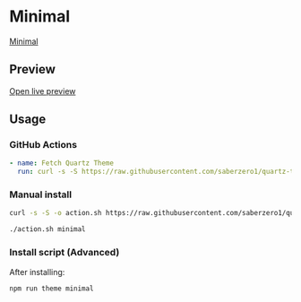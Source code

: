 # Minimal

[Minimal](https://twitter.com/kepano)

## Preview

[Open live preview](https://quartz-themes.github.io/minimal/)

## Usage

### GitHub Actions

```yaml
- name: Fetch Quartz Theme
  run: curl -s -S https://raw.githubusercontent.com/saberzero1/quartz-themes/master/action.sh | bash -s -- minimal
```

### Manual install

```bash
curl -s -S -o action.sh https://raw.githubusercontent.com/saberzero1/quartz-themes/master/action.sh

./action.sh minimal
```

### Install script (Advanced)

After installing:

```bash
npm run theme minimal
```
